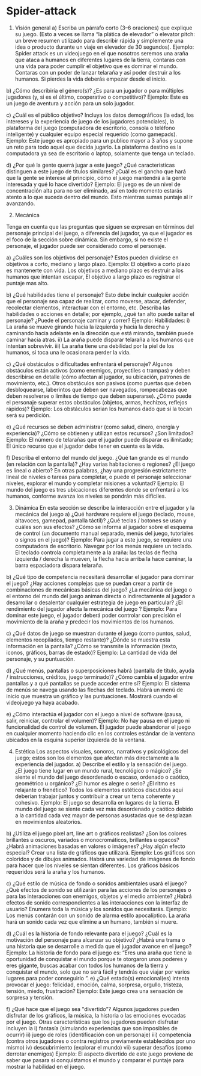 # Spider-attack

1. Visión general
a) Escriba un párrafo corto (3–6 oraciones) que explique su juego. (Esto a veces se llama
“la plática de elevador” o elevator pitch: un breve resumen utilizado para describir
rápida y simplemente una idea o producto durante un viaje en elevador de 30
segundos).
Ejemplo:
Spider attack es un videojuego en el que nosotros seremos una araña que ataca a humanos en diferentes lugares de la tierra, contaras con una vida para poder cumplir el objetivo que es dominar el mundo. Contaras con un poder de lanzar telaraña y así poder destruir a los humanos. Si pierdes la vida deberás empezar desde el inicio.

b) ¿Cómo describiría el género(s)? ¿Es para un jugador o para múltiples jugadores (y, si es
el último, cooperativo o competitivo)?
Ejemplo:
Este es un juego de aventura y acción para un solo jugador.

c) ¿Cuál es el público objetivo? Incluya los datos demográficos (la edad, los intereses y la
experiencia de juego de los jugadores potenciales), la plataforma del juego
(computadora de escritorio, consola o teléfono inteligente) y cualquier equipo especial
requerido (como gamepads).
Ejemplo:
Este juego es apropiado para un publico mayor a 3 años y supone un reto para todo aquel que decida jugarlo. La plataforma destino es la computadora ya sea de escritorio o laptop, solamente que tenga un teclado.

d) ¿Por qué la gente querrá jugar a este juego? ¿Qué características distinguen a este
juego de títulos similares? ¿Cuál es el gancho que hará que la gente se interese al
principio, cómo el juego mantendrá a la gente interesada y qué lo hace divertido?
Ejemplo:
El juego es de un nivel de concentración alta para no ser eliminado, así en todo momento estarás atento a lo que suceda dentro del mundo. Esto mientras sumas puntaje al ir avanzando. 

2. Mecánica

Tenga en cuenta que las preguntas que siguen se expresan en términos del personaje
principal del juego, a diferencia del jugador, ya que el jugador es el foco de la sección sobre
dinámica. Sin embargo, si no existe el personaje, el jugador puede ser considerado como el
personaje.

a) ¿Cuáles son los objetivos del personaje? Estos pueden dividirse en objetivos a corto,
mediano y largo plazo.
Ejemplo:
El objetivo a corto plazo es mantenerte con vida. Los objetivos a mediano plazo es destruir a los humanos que intentan escapar, El objetivo a largo plazo es registrar el puntaje mas alto.


b) ¿Qué habilidades tiene el personaje? Esto debe incluir cualquier acción que el
personaje sea capaz de realizar, como moverse, atacar, defender, recolectar
elementos, interactuar con el entorno, etc. Describa las habilidades o acciones en
detalle; por ejemplo, ¿qué tan alto puede saltar el personaje? ¿Puede el personaje
caminar y correr?
Ejemplo:
Habilidades:
i) La araña se mueve girando hacia la izquierda y hacia la derecha y
caminando hacia adelante en la dirección que está mirando, también puede caminar hacia atras. 
ii) La araña puede disparar telaraña a los humanos que intentan sobrevivir.
iii) La araña tiene una debilidad por la piel de los humanos, si toca una le ocasionara perder la vida.

c) ¿Qué obstáculos o dificultades enfrentará el personaje? Algunos obstáculos están
activos (como enemigos, proyectiles o trampas) y deben describirse en detalle (cómo
afectan al jugador, su ubicación, patrones de movimiento, etc.). Otros obstáculos son
pasivos (como puertas que deben desbloquearse, laberintos que deben ser navegados,
rompecabezas que deben resolverse o límites de tiempo que deben superarse). ¿Cómo
puede el personaje superar estos obstáculos (objetos, armas, hechizos, reflejos
rápidos)?
Ejemplo:
Los obstáculos serian los humanos dado que si la tocan será su perdición.

e) ¿Qué recursos se deben administrar (como salud, dinero, energía y experiencia)?
¿Cómo se obtienen y utilizan estos recursos? ¿Son limitados?
Ejemplo:
El número de telarañas que el jugador puede disparar es ilimitado; El único recurso que el
jugador debe tener en cuenta es la vida.

f) Describa el entorno del mundo del juego. ¿Qué tan grande es el mundo (en relación
con la pantalla)? ¿Hay varias habitaciones o regiones? ¿El juego es lineal o abierto? En
otras palabras, ¿hay una progresión estrictamente lineal de niveles o tareas para
completar, o puede el personaje seleccionar niveles, explorar el mundo y completar
misiones a voluntad?
Ejemplo:
El mundo del juego es tres ubicaciones diferentes donde se enfrentará a los humanos, conforme avanza los niveles se pondrán más difíciles.

3. Dinámica
En esta sección se describe la interacción entre el jugador y la mecánica del juego
a) ¿Qué hardware requiere el juego (teclado, mouse, altavoces, gamepad, pantalla táctil)?
¿Qué teclas / botones se usan y cuáles son sus efectos? ¿Cómo se informa al jugador
sobre el esquema de control (un documento manual separado, menús del juego,
tutoriales o signos en el juego)?
Ejemplo:
Para jugar a este juego, se requiere una computadora de escritorio. Navegar por los
menús requiere un teclado. El teclado controla
completamente a la araña: las teclas de flecha izquierda / derecha la mueven, la
flecha hacia arriba la hace caminar, la barra
espaciadora dispara telaraña.

b) ¿Qué tipo de competencia necesitará desarrollar el jugador para dominar el juego?
¿Hay acciones complejas que se puedan crear a partir de combinaciones de mecánicas
básicas del juego? ¿La mecánica del juego o el entorno del mundo del juego animan
directa o indirectamente al jugador a desarrollar o desalentar cualquier estrategia de
juego en particular? ¿El rendimiento del jugador afecta la mecánica del juego ?
Ejemplo:
Para dominar este juego, el jugador deberá poder controlar con precisión el movimiento
de la araña y predecir los movimientos de los humanos. 

c) ¿Qué datos de juego se muestran durante el juego (como puntos, salud, elementos
recopilados, tiempo restante)? ¿Dónde se muestra esta información en la pantalla?
¿Cómo se transmite la información (texto, iconos, gráficos, barras de estado)?
Ejemplo:
La cantidad de vida del personaje, y su puntuación.

d) ¿Qué menús, pantallas o superposiciones habrá (pantalla de título, ayuda /
instrucciones, créditos, juego terminado)? ¿Cómo cambia el jugador entre pantallas y a
qué pantallas se puede acceder entre sí?
Ejemplo:
El sistema de menús se navega usando las flechas del teclado. Habrá un menú de inicio que muestra un
gráfico y las puntuaciones. Mostrará cuando el videojuego ya haya acabado.

e) ¿Cómo interactúa el jugador con el juego a nivel de software (pausa, salir, reiniciar,
controlar el volumen)?
Ejemplo:
No hay pausa en el juego ni funcionalidad de control de volumen. El jugador puede
abandonar el juego en cualquier momento haciendo clic en los controles estándar de la
ventana ubicados en la esquina superior izquierda de la ventana.

4. Estética
Los aspectos visuales, sonoros, narrativos y psicológicos del juego; estos son los elementos
que afectan más directamente a la experiencia del jugador.
a) Describe el estilo y la sensación del juego. ¿El juego tiene lugar en un mundo rural,
tecnológico o mágico? ¿Se siente el mundo del juego desordenado o escaso, ordenado
o caótico, geométrico u orgánico? ¿El humor es alegre o serio? ¿El ritmo es relajante o
frenético? Todos los elementos estéticos discutidos aquí deberían trabajar juntos y
contribuir a crear un tema coherente y cohesivo.
Ejemplo:
El juego se desarrolla en lugares de la tierra.
El mundo del juego se siente cada vez más desordenado y caótico debido a la cantidad
cada vez mayor de personas asustadas que se desplazan en movimientos aleatorios. 

b) ¿Utiliza el juego pixel art, line art o gráficos realistas? ¿Son los colores brillantes u
oscuros, variados o monocromáticos, brillantes u opacos? ¿Habrá animaciones basadas
en valores o imágenes? ¿Hay algún efecto especial? Crear una lista de gráficos que
utilizará.
Ejemplo:
Los gráficos son coloridos y de dibujos animados. Habrá una variedad de imágenes de
fondo para hacer que los niveles se sientan diferentes. Los gráficos básicos requeridos
será la araña y los humanos. 


c) ¿Qué estilo de música de fondo o sonidos ambientales usará el juego? ¿Qué efectos de
sonido se utilizarán para las acciones de los personajes o para las interacciones con
enemigos, objetos y el medio ambiente? ¿Habrá efectos de sonido correspondientes a
las interacciones con la interfaz de usuario? Enumera toda la música y los sonidos que
necesitarás.
Ejemplo:
Los menús contarán con un sonido de alarma estilo apocalíptico. La araña hará un sonido cada vez que elimine a un humano, también si muere.

d) ¿Cuál es la historia de fondo relevante para el juego? ¿Cuál es la motivación del
personaje para alcanzar su objetivo? ¿Habrá una trama o una historia que se desarrolle
a medida que el jugador avance en el juego?
Ejemplo:
La historia de fondo para el juego es: “Eres una araña que tiene la oportunidad de conquistar el mundo porque te otorgaron unos poderes y eres gigante, buscas acabar con todos los humanos de la tierra y conquistar el mundo, solo que no será fácil y tendrás que viajar por varios lugares para poder conseguirlo ”.
e) ¿Qué estado(s) emocional(es) intenta provocar el juego: felicidad, emoción, calma,
sorpresa, orgullo, tristeza, tensión, miedo, frustración?
Ejemplo:
Este juego crea una sensación de sorpresa y tensión.

f) ¿Qué hace que el juego sea "divertido"? Algunos jugadores pueden disfrutar de los
gráficos, la música, la historia o las emociones evocadas por el juego. Otras
características que los jugadores pueden disfrutar incluyen la
i) fantasía (simulando experiencias que son imposibles de ocurrir)
ii) juego de roles (identificación con un personaje)
iii) competencia (contra otros jugadores o contra registros previamente
establecidos por uno mismo)
iv) descubrimiento (explorar el mundo)
vii) superar desafíos (como derrotar enemigos)
Ejemplo:
El aspecto divertido de este juego proviene de saber que pasara si conquistamos el mundo y comparar el puntaje para mostrar la habilidad en el juego.
